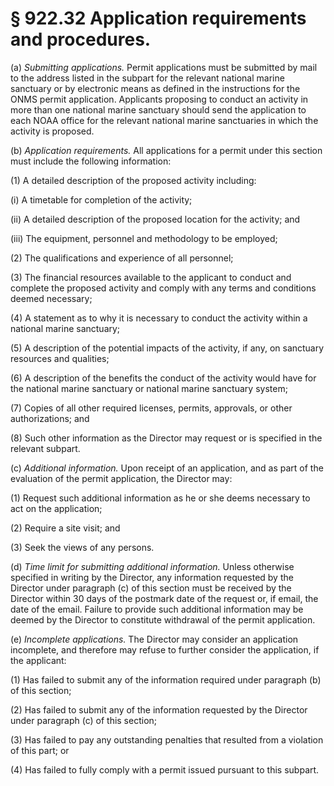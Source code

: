 # § 922.32   Application requirements and procedures.

(a) *Submitting applications.* Permit applications must be submitted by mail to the address listed in the subpart for the relevant national marine sanctuary or by electronic means as defined in the instructions for the ONMS permit application. Applicants proposing to conduct an activity in more than one national marine sanctuary should send the application to each NOAA office for the relevant national marine sanctuaries in which the activity is proposed.


(b) *Application requirements.* All applications for a permit under this section must include the following information:


(1) A detailed description of the proposed activity including:


(i) A timetable for completion of the activity;


(ii) A detailed description of the proposed location for the activity; and


(iii) The equipment, personnel and methodology to be employed;


(2) The qualifications and experience of all personnel;


(3) The financial resources available to the applicant to conduct and complete the proposed activity and comply with any terms and conditions deemed necessary;


(4) A statement as to why it is necessary to conduct the activity within a national marine sanctuary;


(5) A description of the potential impacts of the activity, if any, on sanctuary resources and qualities;


(6) A description of the benefits the conduct of the activity would have for the national marine sanctuary or national marine sanctuary system;


(7) Copies of all other required licenses, permits, approvals, or other authorizations; and


(8) Such other information as the Director may request or is specified in the relevant subpart.


(c) *Additional information.* Upon receipt of an application, and as part of the evaluation of the permit application, the Director may:


(1) Request such additional information as he or she deems necessary to act on the application;


(2) Require a site visit; and


(3) Seek the views of any persons.


(d) *Time limit for submitting additional information.* Unless otherwise specified in writing by the Director, any information requested by the Director under paragraph (c) of this section must be received by the Director within 30 days of the postmark date of the request or, if email, the date of the email. Failure to provide such additional information may be deemed by the Director to constitute withdrawal of the permit application.


(e) *Incomplete applications.* The Director may consider an application incomplete, and therefore may refuse to further consider the application, if the applicant:


(1) Has failed to submit any of the information required under paragraph (b) of this section;


(2) Has failed to submit any of the information requested by the Director under paragraph (c) of this section;


(3) Has failed to pay any outstanding penalties that resulted from a violation of this part; or


(4) Has failed to fully comply with a permit issued pursuant to this subpart.






